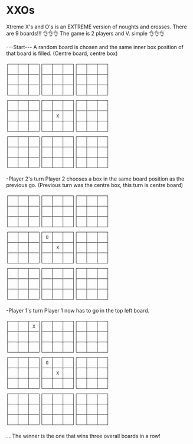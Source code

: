 # XXOs
Xtreme X's and O's is an EXTREME version of noughts and crosses. There are 9 boards!!!
👌👌👌 The game is 2 players and V. simple 👌👌👌

---Start---
A random board is chosen and the same inner box position of that board is filled.
(Centre board, centre box)
              
```
┌───┬───┬───┐┌───┬───┬───┐┌───┬───┬───┐
│   │   │   ││   │   │   ││   │   │   │
├───┼───┼───┤├───┼───┼───┤├───┼───┼───┤
│   │   │   ││   │   │   ││   │   │   │
├───┼───┼───┤├───┼───┼───┤├───┼───┼───┤
│   │   │   ││   │   │   ││   │   │   │
└───┴───┴───┘└───┴───┴───┘└───┴───┴───┘
┌───┬───┬───┐┌───┬───┬───┐┌───┬───┬───┐
│   │   │   ││   │   │   ││   │   │   │
├───┼───┼───┤├───┼───┼───┤├───┼───┼───┤
│   │   │   ││   │ X │   ││   │   │   │
├───┼───┼───┤├───┼───┼───┤├───┼───┼───┤
│   │   │   ││   │   │   ││   │   │   │
└───┴───┴───┘└───┴───┴───┘└───┴───┴───┘
┌───┬───┬───┐┌───┬───┬───┐┌───┬───┬───┐
│   │   │   ││   │   │   ││   │   │   │
├───┼───┼───┤├───┼───┼───┤├───┼───┼───┤
│   │   │   ││   │   │   ││   │   │   │
├───┼───┼───┤├───┼───┼───┤├───┼───┼───┤
│   │   │   ││   │   │   ││   │   │   │
└───┴───┴───┘└───┴───┴───┘└───┴───┴───┘
```

-Player 2's turn
Player 2 chooses a box in the same board position as the previous go.
(Previous turn was the centre box, this turn is centre board)
```
┌───┬───┬───┐┌───┬───┬───┐┌───┬───┬───┐
│   │   │   ││   │   │   ││   │   │   │
├───┼───┼───┤├───┼───┼───┤├───┼───┼───┤
│   │   │   ││   │   │   ││   │   │   │
├───┼───┼───┤├───┼───┼───┤├───┼───┼───┤
│   │   │   ││   │   │   ││   │   │   │
└───┴───┴───┘└───┴───┴───┘└───┴───┴───┘
┌───┬───┬───┐┌───┬───┬───┐┌───┬───┬───┐
│   │   │   ││ O │   │   ││   │   │   │
├───┼───┼───┤├───┼───┼───┤├───┼───┼───┤
│   │   │   ││   │ X │   ││   │   │   │
├───┼───┼───┤├───┼───┼───┤├───┼───┼───┤
│   │   │   ││   │   │   ││   │   │   │
└───┴───┴───┘└───┴───┴───┘└───┴───┴───┘
┌───┬───┬───┐┌───┬───┬───┐┌───┬───┬───┐
│   │   │   ││   │   │   ││   │   │   │
├───┼───┼───┤├───┼───┼───┤├───┼───┼───┤
│   │   │   ││   │   │   ││   │   │   │
├───┼───┼───┤├───┼───┼───┤├───┼───┼───┤
│   │   │   ││   │   │   ││   │   │   │
└───┴───┴───┘└───┴───┴───┘└───┴───┴───┘
```
-Player 1's turn
Player 1 now has to go in the top left board.
```
┌───┬───┬───┐┌───┬───┬───┐┌───┬───┬───┐
│   │   │ X ││   │   │   ││   │   │   │
├───┼───┼───┤├───┼───┼───┤├───┼───┼───┤
│   │   │   ││   │   │   ││   │   │   │
├───┼───┼───┤├───┼───┼───┤├───┼───┼───┤
│   │   │   ││   │   │   ││   │   │   │
└───┴───┴───┘└───┴───┴───┘└───┴───┴───┘
┌───┬───┬───┐┌───┬───┬───┐┌───┬───┬───┐
│   │   │   ││ O │   │   ││   │   │   │
├───┼───┼───┤├───┼───┼───┤├───┼───┼───┤
│   │   │   ││   │ X │   ││   │   │   │
├───┼───┼───┤├───┼───┼───┤├───┼───┼───┤
│   │   │   ││   │   │   ││   │   │   │
└───┴───┴───┘└───┴───┴───┘└───┴───┴───┘
┌───┬───┬───┐┌───┬───┬───┐┌───┬───┬───┐
│   │   │   ││   │   │   ││   │   │   │
├───┼───┼───┤├───┼───┼───┤├───┼───┼───┤
│   │   │   ││   │   │   ││   │   │   │
├───┼───┼───┤├───┼───┼───┤├───┼───┼───┤
│   │   │   ││   │   │   ││   │   │   │
└───┴───┴───┘└───┴───┴───┘└───┴───┴───┘
```
.
.
The winner is the one that wins three overall boards in a row!
